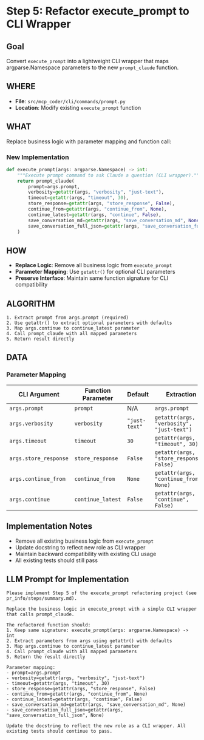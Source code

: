 # Step 5: Refactor execute_prompt to CLI Wrapper

## Goal
Convert `execute_prompt` into a lightweight CLI wrapper that maps argparse.Namespace parameters to the new `prompt_claude` function.

## WHERE
- **File**: `src/mcp_coder/cli/commands/prompt.py`
- **Location**: Modify existing `execute_prompt` function

## WHAT
Replace business logic with parameter mapping and function call:

### New Implementation
```python
def execute_prompt(args: argparse.Namespace) -> int:
    """Execute prompt command to ask Claude a question (CLI wrapper)."""
    return prompt_claude(
        prompt=args.prompt,
        verbosity=getattr(args, "verbosity", "just-text"),
        timeout=getattr(args, "timeout", 30),
        store_response=getattr(args, "store_response", False),
        continue_from=getattr(args, "continue_from", None),
        continue_latest=getattr(args, "continue", False),
        save_conversation_md=getattr(args, "save_conversation_md", None),
        save_conversation_full_json=getattr(args, "save_conversation_full_json", None)
    )
```

## HOW
- **Replace Logic**: Remove all business logic from `execute_prompt`
- **Parameter Mapping**: Use `getattr()` for optional CLI parameters  
- **Preserve Interface**: Maintain same function signature for CLI compatibility

## ALGORITHM
```
1. Extract prompt from args.prompt (required)
2. Use getattr() to extract optional parameters with defaults
3. Map args.continue to continue_latest parameter
4. Call prompt_claude with all mapped parameters
5. Return result directly
```

## DATA

### Parameter Mapping
| CLI Argument | Function Parameter | Default | Extraction |
|--------------|-------------------|---------|------------|
| `args.prompt` | `prompt` | N/A | `args.prompt` |
| `args.verbosity` | `verbosity` | `"just-text"` | `getattr(args, "verbosity", "just-text")` |
| `args.timeout` | `timeout` | `30` | `getattr(args, "timeout", 30)` |
| `args.store_response` | `store_response` | `False` | `getattr(args, "store_response", False)` |
| `args.continue_from` | `continue_from` | `None` | `getattr(args, "continue_from", None)` |
| `args.continue` | `continue_latest` | `False` | `getattr(args, "continue", False)` |

## Implementation Notes
- Remove all existing business logic from `execute_prompt`
- Update docstring to reflect new role as CLI wrapper
- Maintain backward compatibility with existing CLI usage
- All existing tests should still pass

## LLM Prompt for Implementation

```
Please implement Step 5 of the execute_prompt refactoring project (see pr_info/steps/summary.md).

Replace the business logic in execute_prompt with a simple CLI wrapper that calls prompt_claude.

The refactored function should:
1. Keep same signature: execute_prompt(args: argparse.Namespace) -> int
2. Extract parameters from args using getattr() with defaults
3. Map args.continue to continue_latest parameter
4. Call prompt_claude with all mapped parameters
5. Return the result directly

Parameter mapping:
- prompt=args.prompt
- verbosity=getattr(args, "verbosity", "just-text")
- timeout=getattr(args, "timeout", 30)
- store_response=getattr(args, "store_response", False)
- continue_from=getattr(args, "continue_from", None)
- continue_latest=getattr(args, "continue", False)
- save_conversation_md=getattr(args, "save_conversation_md", None)
- save_conversation_full_json=getattr(args, "save_conversation_full_json", None)

Update the docstring to reflect the new role as a CLI wrapper. All existing tests should continue to pass.
```

